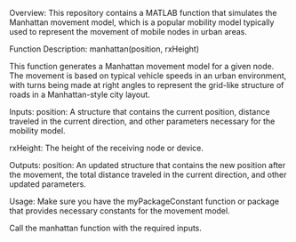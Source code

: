 Overview:
This repository contains a MATLAB function that simulates the Manhattan movement model, which is a popular mobility model typically used to represent the movement of mobile nodes in urban areas.

Function Description:
manhattan(position, rxHeight)

This function generates a Manhattan movement model for a given node. The movement is based on typical vehicle speeds in an urban environment, with turns being made at right angles to represent the grid-like structure of roads in a Manhattan-style city layout.

Inputs:
position: A structure that contains the current position, distance traveled in the current direction, and other parameters necessary for the mobility model.

rxHeight: The height of the receiving node or device.

Outputs:
position: An updated structure that contains the new position after the movement, the total distance traveled in the current direction, and other updated parameters.

Usage:
Make sure you have the myPackageConstant function or package that provides necessary constants for the movement model.

Call the manhattan function with the required inputs.

